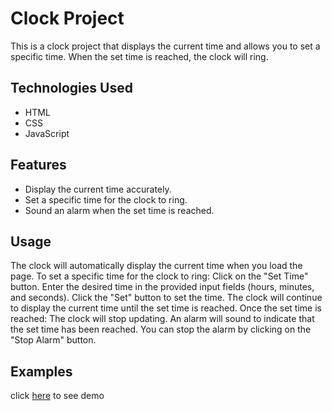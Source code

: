 # Clock Project

This is a clock project that displays the current time and allows you to set a specific time. When the set time is reached, the clock will ring.

## Technologies Used

- HTML
- CSS
- JavaScript

## Features

- Display the current time accurately.
- Set a specific time for the clock to ring.
- Sound an alarm when the set time is reached.
## Usage
The clock will automatically display the current time when you load the page.
To set a specific time for the clock to ring:
Click on the "Set Time" button.
Enter the desired time in the provided input fields (hours, minutes, and seconds).
Click the "Set" button to set the time.
The clock will continue to display the current time until the set time is reached.
Once the set time is reached:
The clock will stop updating.
An alarm will sound to indicate that the set time has been reached.
You can stop the alarm by clicking on the "Stop Alarm" button.
## Examples
click  [here]() to see demo
